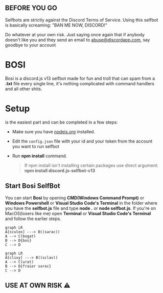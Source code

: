 ## BEFORE YOU GO
Selfbots are strictly against the Discord Terms of Service. Using this selfbot is basically screaming: "BAN ME NOW, DISCORD!"

Do whatever at your own risk. Just saying once again that if anybody doesn't like you and they send an email to abuse@discordapp.com, say goodbye to your account
# BOSI

Bosi is a discord.js v13 selfbot made for fun and troll that can spam from a **.txt** file every single line, it's nothing complicated with command handlers and all other shits.

# Setup
is the easiest part and can be completed in a few steps:
- Make sure you have [nodejs.org](https://nodejs.org/) installed.
- Edit the `config.json` file with your id and your token from the account you want to run selfbot
- Run **npm install** command.

	> If npm install isn't installing certain packages use direct argument: **npm install discord.js-selfbot-v13**

## Start Bosi SelfBot

You can start **Bosi** by opening **CMD(Windows Command Prompt)** or **Windows Powershell** or **Visual Studio Code's Terminal** in the folder where you have the **selfbot.js** file and type **node .** or **node selfbot.js**. If you're on MacOS(losers like me) open **Terminal** or **Visual Studio Code's Terminal** and follow the earlier steps.


```mermaid
graph LR
A[sculex] ---> B((sarac))
A --> C(bogat)
B --> D{bos}
C --> D
```

```mermaid
graph LR
A[clixy] ---> B((sclav))
A --> C(urat)
B --> D{fraier sarac}
C --> D
```

## USE AT OWN RISK ⚠️
